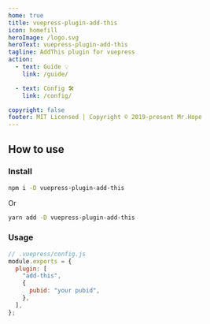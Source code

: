 ```yaml
---
home: true
title: vuepress-plugin-add-this
icon: homefill
heroImage: /logo.svg
heroText: vuepress-plugin-add-this
tagline: AddThis plugin for vuepress
action:
  - text: Guide 💡
    link: /guide/

  - text: Config 🛠
    link: /config/

copyright: false
footer: MIT Licensed | Copyright © 2019-present Mr.Hope
---
```


## How to use

### Install

```bash
npm i -D vuepress-plugin-add-this
```

Or

```bash
yarn add -D vuepress-plugin-add-this
```

### Usage

```js {3-7}
// .vuepress/config.js
module.exports = {
  plugin: [
    "add-this",
    {
      pubid: "your pubid",
    },
  ],
};
```
